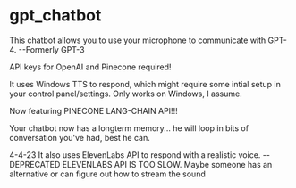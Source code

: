# gpt_chatbot
This chatbot allows you to use your microphone to communicate with GPT-4. --Formerly GPT-3

API keys for OpenAI and Pinecone required!

It uses Windows TTS to respond, which might require some intial setup in your control panel/settings. Only works on Windows, I assume.

Now featuring PINECONE LANG-CHAIN API!!!

Your chatbot now has a longterm memory... he will loop in bits of conversation you've had, best he can.



4-4-23
It also uses ElevenLabs API to respond with a realistic voice.  --DEPRECATED ELEVENLABS API IS TOO SLOW. Maybe someone has an alternative or can figure out how to stream the sound